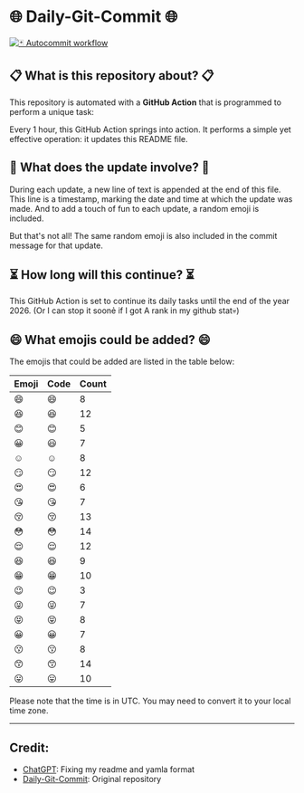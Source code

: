 # 🌐 Daily-Git-Commit 🌐

[![🃏 Autocommit workflow](https://github.com/kleqing/git-auto-commit/actions/workflows/main.yaml/badge.svg?event=check_run)](https://github.com/kleqing/git-auto-commit/actions/workflows/main.yaml)

## 📋 What is this repository about? 📋

This repository is automated with a **GitHub Action** that is programmed to perform a unique task:

Every 1 hour, this GitHub Action springs into action. It performs a simple yet effective operation: it updates this README file.

## 🔄 What does the update involve? 🔄

During each update, a new line of text is appended at the end of this file. This line is a timestamp, marking the date and time at which the update was made. And to add a touch of fun to each update, a random emoji is included.

But that's not all! The same random emoji is also included in the commit message for that update.

## ⏳ How long will this continue? ⏳

This GitHub Action is set to continue its daily tasks until the end of the year 2026. (Or I can stop it soonẻ if I got A rank in my github stat💀)

## 😄 What emojis could be added? 😄

The emojis that could be added are listed in the table below:

| Emoji | Code | Count |
| --- | --- | --- |
| 😄 | :smile: | 8 |
| 😆 | :laughing: | 12 |
| 😊 | :blush: | 5 |
| 😀 | :smiley: | 7 |
| ☺️ | :relaxed: | 8 |
| 😏 | :smirk: | 12 |
| 😍 | :heart_eyes: | 6 |
| 😘 | :kissing_heart: | 7 |
| 😚 | :kissing_closed_eyes: | 13 |
| 😳 | :flushed: | 14 |
| 😌 | :relieved: | 12 |
| 😆 | :satisfied: | 9 |
| 😁 | :grin: | 10 |
| 😉 | :wink: | 3 |
| 😜 | :stuck_out_tongue_winking_eye: | 7 |
| 😝 | :stuck_out_tongue_closed_eyes: | 8 |
| 😀 | :grinning: | 7 |
| 😗 | :kissing: | 8 |
| 😙 | :kissing_smiling_eyes: | 14 |
| 😛 | :stuck_out_tongue: | 10 |

Please note that the time is in UTC. You may need to convert it to your local time zone.

---

## Credit:

- [ChatGPT](chatgpt.com): Fixing my readme and yamla format
- [Daily-Git-Commit](https://github.com/diegomarty/daily-git-commit): Original repository

